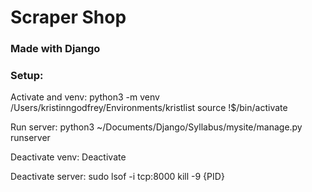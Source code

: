 # Scraper Shop
### Made with Django

### Setup:

Activate and venv:
	python3 -m venv /Users/kristinngodfrey/Environments/kristlist
	source !$/bin/activate
	
Run server:
	python3 ~/Documents/Django/Syllabus/mysite/manage.py runserver

Deactivate venv:
	Deactivate
	
Deactivate server:
	sudo lsof -i tcp:8000
	kill -9 {PID}
